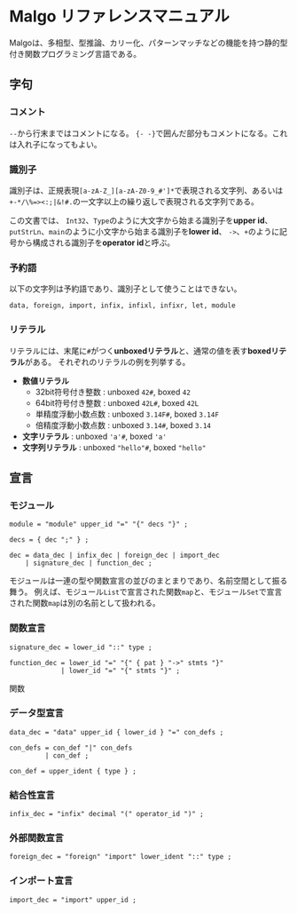 # Malgo リファレンスマニュアル

Malgoは、多相型、型推論、カリー化、パターンマッチなどの機能を持つ静的型付き関数プログラミング言語である。

## 字句

### コメント
`--`から行末まではコメントになる。
`{- -}`で囲んだ部分もコメントになる。これは入れ子になってもよい。

### 識別子
識別子は、正規表現`[a-zA-Z_][a-zA-Z0-9_#']*`で表現される文字列、あるいは`+-*/\%=><:;|&!#.`の一文字以上の繰り返しで表現される文字列である。

この文書では、
`Int32`、`Type`のように大文字から始まる識別子を**upper id**、
`putStrLn`、`main`のように小文字から始まる識別子を**lower id**、
`->`、`+`のように記号から構成される識別子を**operator id**と呼ぶ。

### 予約語
以下の文字列は予約語であり、識別子として使うことはできない。

`data, foreign, import, infix, infixl, infixr, let, module`

### リテラル

リテラルには、末尾に`#`がつく**unboxedリテラル**と、通常の値を表す**boxedリテラル**がある。
それぞれのリテラルの例を列挙する。

* **数値リテラル**
  * 32bit符号付き整数 : unboxed `42#`, boxed `42`
  * 64bit符号付き整数 : unboxed `42L#`, boxed `42L`
  * 単精度浮動小数点数 : unboxed `3.14F#`, boxed `3.14F`
  * 倍精度浮動小数点数 : unboxed `3.14#`, boxed `3.14`
* **文字リテラル** : unboxed `'a'#`, boxed `'a'`
* **文字列リテラル** : unboxed `"hello"#`, boxed `"hello"`

## 宣言

### モジュール

```ebnf
module = "module" upper_id "=" "{" decs "}" ;

decs = { dec ";" } ;

dec = data_dec | infix_dec | foreign_dec | import_dec
    | signature_dec | function_dec ;
```

モジュールは一連の型や関数宣言の並びのまとまりであり、名前空間として振る舞う。
例えば、モジュール`List`で宣言された関数`map`と、モジュール`Set`で宣言された関数`map`は別の名前として扱われる。

### 関数宣言

```ebnf
signature_dec = lower_id "::" type ;

function_dec = lower_id "=" "{" { pat } "->" stmts "}"
             | lower_id "=" "{" stmts "}" ;
```

関数

### データ型宣言

```ebnf
data_dec = "data" upper_id { lower_id } "=" con_defs ;

con_defs = con_def "|" con_defs
         | con_def ;

con_def = upper_ident { type } ;
```

### 結合性宣言

```ebnf
infix_dec = "infix" decimal "(" operator_id ")" ;
```

### 外部関数宣言

```ebnf
foreign_dec = "foreign" "import" lower_ident "::" type ;
```

### インポート宣言

```ebnf
import_dec = "import" upper_id ;
```